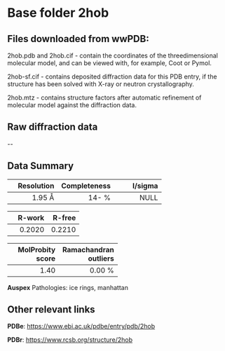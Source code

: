 # Base folder 2hob

## Files downloaded from wwPDB:

2hob.pdb and 2hob.cif - contain the coordinates of the threedimensional molecular model, and can be viewed with, for example, Coot or Pymol.

2hob-sf.cif - contains deposited diffraction data for this PDB entry, if the structure has been solved with X-ray or neutron crystallography.

2hob.mtz - contains structure factors after automatic refinement of molecular model against the diffraction data.

## Raw diffraction data

--<br> 

## Data Summary
|   | Resolution | Completeness| I/sigma |
|---|-------------:|----------------:|--------------:|
|   |1.95 Å|  14- %|<img width=50/>NULL |

|   | **R-work**| **R-free**   
|---|-------------:|----------------:|           
||0.2020|0.2210|

|   |**MolProbity<br>score**| **Ramachandran<br>outliers** 
|---|-------------:|----------------:|
||1.40|0.00 %|

**Auspex** Pathologies: ice rings, manhattan

 

## Other relevant links 
**PDBe**:  https://www.ebi.ac.uk/pdbe/entry/pdb/2hob
 
**PDBr**: https://www.rcsb.org/structure/2hob 

